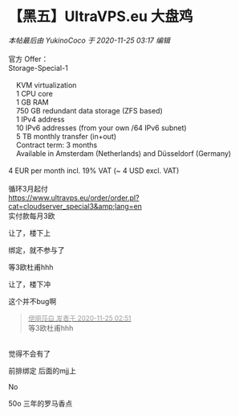 # 【黑五】UltraVPS.eu 大盘鸡


<i class="pstatus"> 本帖最后由 YukinoCoco 于 2020-11-25 03:17 编辑 </i><br />
<br />
官方 Offer：<br />
Storage-Special-1<br />
<br />
&nbsp; &nbsp; KVM virtualization<br />
&nbsp; &nbsp; 1 CPU core<br />
&nbsp; &nbsp; 1 GB RAM<br />
&nbsp; &nbsp; 750 GB redundant data storage (ZFS based)<br />
&nbsp; &nbsp; 1 IPv4 address<br />
&nbsp; &nbsp; 10 IPv6 addresses (from your own /64 IPv6 subnet)<br />
&nbsp; &nbsp; 5 TB monthly transfer (in+out)<br />
&nbsp; &nbsp; Contract term: 3 months<br />
&nbsp; &nbsp; Available in Amsterdam (Netherlands) and Düsseldorf (Germany)<br />
<br />
4 EUR per month incl. 19% VAT (~ 4 USD excl. VAT)<br />
<br />
循环3月起付<br />
https://www.ultravps.eu/order/order.pl?cat=cloudserver_special3&amp;lang=en<br />
实付款每月3欧

让了，楼下上<img src="static/image/smiley/yct/022.gif" smilieid="42" border="0" alt="" />

绑定，就不参与了

等3欧杜甫hhh

让了，楼下冲

这个并不bug啊

<div class="quote"><blockquote><font size="2"><a href="https://www.hostloc.com/forum.php?mod=redirect&amp;goto=findpost&amp;pid=9512414&amp;ptid=771024" target="_blank"><font color="#999999">伊丽莎白 发表于 2020-11-25 02:51</font></a></font><br />
等3欧杜甫hhh</blockquote></div><br />
觉得不会有了

前排绑定 后面的mjj上<img src="static/image/smiley/default/lol.gif" smilieid="12" border="0" alt="" />

No 

50o 三年的罗马香点<img src="static/image/smiley/default/lol.gif" smilieid="12" border="0" alt="" />
